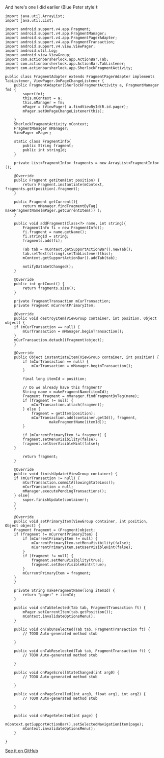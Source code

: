 And here's one I did earlier (Blue Peter style!):

	import java.util.ArrayList;
	import java.util.List;

	import android.support.v4.app.Fragment;
	import android.support.v4.app.FragmentManager;
	import android.support.v4.app.FragmentPagerAdapter;
	import android.support.v4.app.FragmentTransaction;
	import android.support.v4.view.ViewPager;
	import android.util.Log;
	import android.view.ViewGroup;
	import com.actionbarsherlock.app.ActionBar.Tab;
	import com.actionbarsherlock.app.ActionBar.TabListener;
	import com.actionbarsherlock.app.SherlockFragmentActivity;

	public class FragmentAdapter extends FragmentPagerAdapter implements TabListener, ViewPager.OnPageChangeListener {
		public FragmentAdapter(SherlockFragmentActivity a, FragmentManager fm) {
			super(fm);
			this.mContext = a;
			this.mManager = fm;
			mPager = (ViewPager) a.findViewById(R.id.pager);
			mPager.setOnPageChangeListener(this);
		
		}
		SherlockFragmentActivity mContext;
		FragmentManager mManager;
		ViewPager mPager;
	
		static class FragmentInfo{
			public String fragment;
			public int stringId;
		}

		private List<FragmentInfo> fragments = new ArrayList<FragmentInfo>();

		@Override
		public Fragment getItem(int position) {
			return Fragment.instantiate(mContext, fragments.get(position).fragment);
		}
	
		public Fragment getCurrent(){
			return mManager.findFragmentByTag( makeFragmentName(mPager.getCurrentItem()) );
		}
	
		public void addFragment(Class<?> name, int string){
			FragmentInfo fi = new FragmentInfo();
			fi.fragment = name.getName();
			fi.stringId = string;
			fragments.add(fi);
		
			Tab tab = mContext.getSupportActionBar().newTab();
			tab.setText(string).setTabListener(this);
			mContext.getSupportActionBar().addTab(tab);
		
			notifyDataSetChanged();
		}

		@Override
		public int getCount() {
			return fragments.size();
		}
	
		private FragmentTransaction mCurTransaction;
		private Fragment mCurrentPrimaryItem;
	
	    @Override
	    public void destroyItem(ViewGroup container, int position, Object object) {
		if (mCurTransaction == null) {
		    mCurTransaction = mManager.beginTransaction();
		}
		mCurTransaction.detach((Fragment)object);
	    }
	
		@Override
		public Object instantiateItem(ViewGroup container, int position) {
			if (mCurTransaction == null) {
				mCurTransaction = mManager.beginTransaction();
			}

			final long itemId = position;

			// Do we already have this fragment?
			String name = makeFragmentName(itemId);
			Fragment fragment = mManager.findFragmentByTag(name);
			if (fragment != null) {
				mCurTransaction.attach(fragment);
			} else {
				fragment = getItem(position);
				mCurTransaction.add(container.getId(), fragment,
						makeFragmentName(itemId));
			}
		
			if (mCurrentPrimaryItem != fragment) {
		    fragment.setMenuVisibility(false);
		    fragment.setUserVisibleHint(false);
		}

			return fragment;
		}
	
	    @Override
	    public void finishUpdate(ViewGroup container) {
		if (mCurTransaction != null) {
		    mCurTransaction.commitAllowingStateLoss();
		    mCurTransaction = null;
		    mManager.executePendingTransactions();
		} else{
			super.finishUpdate(container);
		}
	    }
	    
	    @Override
	    public void setPrimaryItem(ViewGroup container, int position, Object object) {
		Fragment fragment = (Fragment)object;
		if (fragment != mCurrentPrimaryItem) {
		    if (mCurrentPrimaryItem != null) {
		        mCurrentPrimaryItem.setMenuVisibility(false);
		        mCurrentPrimaryItem.setUserVisibleHint(false);
		    }
		    if (fragment != null) {
		        fragment.setMenuVisibility(true);
		        fragment.setUserVisibleHint(true);
		    }
		    mCurrentPrimaryItem = fragment;
		}
	    }

		private String makeFragmentName(long itemId) {
			return "page:" + itemId;
		}

		public void onTabSelected(Tab tab, FragmentTransaction ft) {
			mPager.setCurrentItem(tab.getPosition());
			mContext.invalidateOptionsMenu();
		}

		public void onTabUnselected(Tab tab, FragmentTransaction ft) {
			// TODO Auto-generated method stub
		
		}

		public void onTabReselected(Tab tab, FragmentTransaction ft) {
			// TODO Auto-generated method stub
		
		}

		public void onPageScrollStateChanged(int arg0) {
			// TODO Auto-generated method stub
		
		}

		public void onPageScrolled(int arg0, float arg1, int arg2) {
			// TODO Auto-generated method stub
		
		}

		public void onPageSelected(int page) {
			mContext.getSupportActionBar().setSelectedNavigationItem(page);
			mContext.invalidateOptionsMenu();
		}

	}

[See it on GitHub](https://gist.github.com/3194218)
